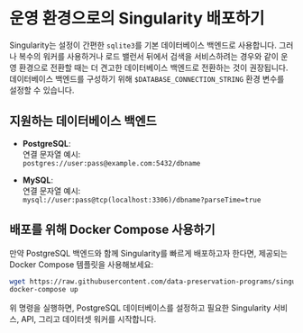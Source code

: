 # 운영 환경으로의 Singularity 배포하기

Singularity는 설정이 간편한 `sqlite3`를 기본 데이터베이스 백엔드로 사용합니다. 그러나 복수의 워커를 사용하거나 로드 밸런서 뒤에서 검색을 서비스하려는 경우와 같이 운영 환경으로 전환할 때는 더 견고한 데이터베이스 백엔드로 전환하는 것이 권장됩니다. 데이터베이스 백엔드를 구성하기 위해 `$DATABASE_CONNECTION_STRING` 환경 변수를 설정할 수 있습니다.

## 지원하는 데이터베이스 백엔드

- **PostgreSQL**:  
  연결 문자열 예시:  
  `postgres://user:pass@example.com:5432/dbname`

- **MySQL**:  
  연결 문자열 예시:  
  `mysql://user:pass@tcp(localhost:3306)/dbname?parseTime=true`

## 배포를 위해 Docker Compose 사용하기

만약 PostgreSQL 백엔드와 함께 Singularity를 빠르게 배포하고자 한다면, 제공되는 Docker Compose 템플릿을 사용해보세요:

```bash
wget https://raw.githubusercontent.com/data-preservation-programs/singularity/main/docker-compose.yml
docker-compose up
```
위 명령을 실행하면, PostgreSQL 데이터베이스를 설정하고 필요한 Singularity 서비스, API, 그리고 데이터셋 워커를 시작합니다.